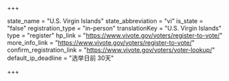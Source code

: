 +++

state_name = "U.S. Virgin Islands"
state_abbreviation = "vi"
is_state = "false"
registration_type = "in-person"
translationKey = "U.S. Virgin Islands"
type = "register"
hp_link = "https://www.vivote.gov/voters/register-to-vote/"
more_info_link = "https://www.vivote.gov/voters/register-to-vote/"
confirm_registration_link = "https://www.vivote.gov/voters/voter-lookup/"
default_ip_deadline = "选举日前 30天"

+++